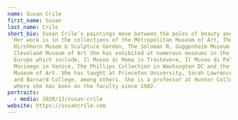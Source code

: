 ```yaml
---
name: Susan Crile
first_name: Susan
last_name: Crile
short_bio: Susan Crile’s paintings move between the poles of beauty and horror.
  Her work is in the collections of the Metropolitan Museum of Art, The
  Hirshhorn Musem & Sculpture Garden, The Soloman R. Guggenheim Museum, and the
  Cleveland Museum of Art She has exhibited at numerous museums in the US and
  Europe which include, Il Museo di Roma in Trastevere, Il Museo di Palazzo
  Mocinego in Venice, The Phillips Collection in Washington DC and the St Louis
  Museum of Art. She has taught at Princeton University, Sarah Lawrence College
  and Barnard College, among others. She is a professor at Hunter College, CUNY
  where she has been on the faculty since 1982.
portraits:
  - media: 2020/12/susan-crile
website: https://susancrile.com
---
```

